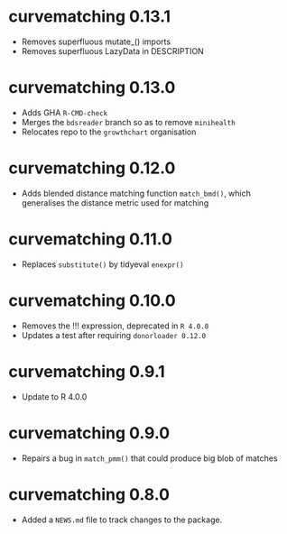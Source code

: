 # curvematching 0.13.1

* Removes superfluous mutate_() imports
* Removes superfluous LazyData in DESCRIPTION

# curvematching 0.13.0

* Adds GHA `R-CMD-check`
* Merges the `bdsreader` branch so as to remove `minihealth`
* Relocates repo to the `growthchart` organisation

# curvematching 0.12.0

* Adds blended distance matching function `match_bmd()`, which generalises the distance metric used for matching

# curvematching 0.11.0

* Replaces `substitute()` by tidyeval `enexpr()`

# curvematching 0.10.0

* Removes the !!! expression, deprecated in `R 4.0.0`
* Updates a test after requiring `donorloader 0.12.0`

# curvematching 0.9.1

* Update to R 4.0.0

# curvematching 0.9.0

* Repairs a bug in `match_pmm()` that could produce big blob of matches

# curvematching 0.8.0

* Added a `NEWS.md` file to track changes to the package.
